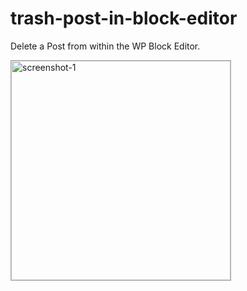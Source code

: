 # trash-post-in-block-editor
Delete a Post from within the WP Block Editor.

<img width="351" alt="screenshot-1" style="border: 1px solid #AAA !important;" src="https://github.com/user-attachments/assets/7d265444-8c32-45e9-a399-1added697403">
